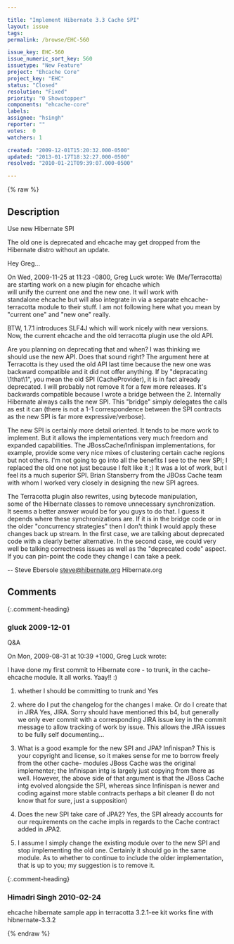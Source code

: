 ```yaml
---

title: "Implement Hibernate 3.3 Cache SPI"
layout: issue
tags: 
permalink: /browse/EHC-560

issue_key: EHC-560
issue_numeric_sort_key: 560
issuetype: "New Feature"
project: "Ehcache Core"
project_key: "EHC"
status: "Closed"
resolution: "Fixed"
priority: "0 Showstopper"
components: "ehcache-core"
labels: 
assignee: "hsingh"
reporter: ""
votes:  0
watchers: 1

created: "2009-12-01T15:20:32.000-0500"
updated: "2013-01-17T18:32:27.000-0500"
resolved: "2010-01-21T09:39:07.000-0500"

---
```




{% raw %}



## Description

<div markdown="1" class="description">


Use new Hibernate SPI

The old one is deprecated and ehcache may get dropped from the Hibernate distro without an update.


Hey Greg...

On Wed, 2009-11-25 at 11:23 -0800, Greg Luck wrote:
We (Me/Terracotta) are starting work on a new plugin for ehcache which  
will unify the current one and the new one. It will work with  
standalone ehcache but will also integrate in via a separate ehcache- 
terracotta module to their stuff.
I am not following here what you mean by "current one" and "new one"
really.


BTW, 1.7.1 introduces SLF4J which will work nicely with new versions.  
Now, the current ehcache and the old terracotta plugin use the old API.

Are you planning on deprecating that and when? I was thinking we  
should use the new API. Does that sound right? The argument here at  
Terracotta is they used the old API last time because the new one was  
backward compatible and it did not offer anything.
If by "depracating \1that\1", you mean the old SPI (CacheProvider), it is
in fact already deprecated.  I will probably not remove it for a few
more releases.  It's backwards compatible because I wrote a bridge
between the 2.  Internally Hibernate always calls the new SPI.  This
"bridge" simply delegates the calls as est it can (there is not a 1-1
correspondence between the SPI contracts as the new SPI is far more
expressive/verbose).

The new SPI is certainly more detail oriented.  It tends to be more work
to implement.  But it allows the implementations very much freedom and
expanded capabilities.  The JBossCache/Infinispan implementations, for
example, provide some very nice mixes of clustering certain cache
regions but not others.  I'm not going to go into all the benefits I see
to the new SPI; I replaced the old one not just because I felt like
it ;)  It was a lot of work, but I feel its a much superior SPI.  Brian
Stansberry from the JBOss Cache team with whom I worked very closely in
designing the new SPI agrees.


The Terracotta plugin also rewrites, using bytecode manipulation,   
some of the Hibernate classes to remove unnecessary synchronization.  
It seems a better answer would be for you guys to do that.
I guess it depends where these synchronizations are.  If it is in the
bridge code or in the older "concurrency strategies" then I don't think
I would apply these changes back up stream.  In the first case, we are
talking about deprecated code with a clearly better alternative.  In the
second case, we could very well be talking correctness issues as well as
the "deprecated code" aspect.  If you can pin-point the code they change
I can take a peek.

-- 
Steve Ebersole <steve@hibernate.org>
Hibernate.org

</div>

## Comments


{:.comment-heading}
### **gluck** <span class="date">2009-12-01</span>

<div markdown="1" class="comment">

Q&A

On Mon, 2009-08-31 at 10:39 +1000, Greg Luck wrote:

I have done my first commit to Hibernate core - to trunk, in the
cache-ehcache module. It all works.
Yaay!! :)

1) whether I should be committing to trunk and 
Yes

2) where do I put the changelog for the changes I make. Or do I create
that in JIRA
Yes, JIRA.  Sorry should have mentioned this b4, but generally we only
ever commit with a corresponding JIRA issue key in the commit message to
allow tracking of work by issue.  This allows the JIRA issues to be
fully self documenting...

3) What is a good example for the new SPI and JPA? Infinispan? This is
your copyright and license, so it makes sense for me to borrow freely
from the other cache- modules 
JBoss Cache was the original implementer; the Infinispan intg is largely
just copying from there as well.  However, the above side of that
argument is that the JBoss Cache intg evolved alongside the SPI, whereas
since Infinispan is newer and coding against more stable contracts
perhaps a bit cleaner (I do not know that for sure, just a supposition)

4) Does the new SPI take care of JPA2?
Yes, the SPI already accounts for our requirements on the cache impls in
regards to the Cache contract added in JPA2.

5) I assume I simply change the existing module over to the new SPI
and stop implementing the old one.
Certainly it should go in the same module.  As to whether to continue to
include the older implementation, that is up to you; my suggestion is to
remove it.

</div>


{:.comment-heading}
### **Himadri Singh** <span class="date">2010-02-24</span>

<div markdown="1" class="comment">

ehcache hibernate sample app in terracotta 3.2.1-ee kit works fine with hibnernate-3.3.2

</div>



{% endraw %}
